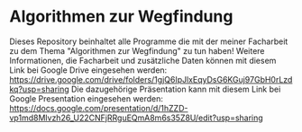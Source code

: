 # Algorithmen zur Wegfindung
Dieses Repository beinhaltet alle Programme die mit der meiner Facharbeit zu dem Thema "Algorithmen zur Wegfindung" zu tun haben!
Weitere Informationen, die Facharbeit und zusätzliche Daten können mit diesem Link bei Google Drive eingesehen werden: https://drive.google.com/drive/folders/1gjQ6IpJlxEqyDsG6KGuj97GbH0rLzdkq?usp=sharing
Die dazugehörige Präsentation kann mit diesem Link bei Google Presentation eingesehen werden: https://docs.google.com/presentation/d/1hZZD-vp1md8Mlvzh26_U22CNFjRRguEQmA8m6s35Z8U/edit?usp=sharing
